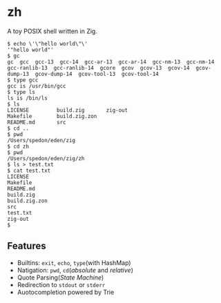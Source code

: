 # zh

A toy POSIX shell written in Zig.

```
$ echo \'\"hello world\"\'
'"hello world"'
$ gc
gc  gcc  gcc-13  gcc-14  gcc-ar-13  gcc-ar-14  gcc-nm-13  gcc-nm-14  gcc-ranlib-13  gcc-ranlib-14  gcore  gcov  gcov-13  gcov-14  gcov-dump-13  gcov-dump-14  gcov-tool-13  gcov-tool-14
$ type gcc
gcc is /usr/bin/gcc
$ type ls
ls is /bin/ls
$ ls
LICENSE         build.zig       zig-out
Makefile        build.zig.zon
README.md       src
$ cd ..
$ pwd
/Users/spedon/eden/zig
$ cd zh
$ pwd
/Users/spedon/eden/zig/zh
$ ls > test.txt
$ cat test.txt
LICENSE
Makefile
README.md
build.zig
build.zig.zon
src
test.txt
zig-out
$
```

## Features

* Builtins: `exit`, `echo`, `type`(with HashMap)
* Natigation: `pwd`, `cd`(*absolute* and *relative*)
* Quote Parsing(*State Machine*)
* Redirection to `stdout` or `stderr`
* Auotocompletion powered by Trie
